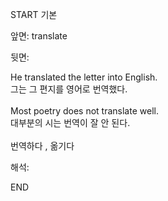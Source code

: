 START
기본

앞면:
translate


뒷면:
<div>He translated the letter into English. </div><div>그는 그 편지를 영어로 번역했다.</div><div><br></div><div><div>Most poetry does not translate well. </div><div>대부분의 시는 번역이 잘 안 된다.</div></div><div><br></div><div>번역하다 , 옮기다</div>


해석:

END